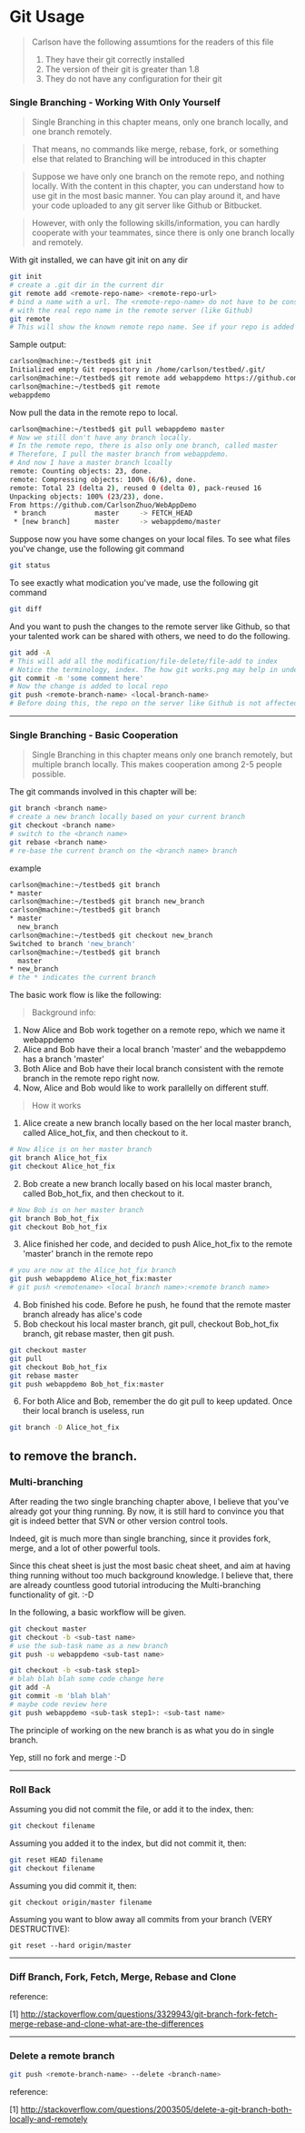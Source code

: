 # Git Usage

> Carlson have the following assumtions for the readers of this file
> 1. They have their git correctly installed
> 2. The version of their git is greater than 1.8
> 3. They do not have any configuration for their git

### Single Branching - Working With Only Yourself

>Single Branching in this chapter means, only one branch locally, and one branch
remotely.

>That means, no commands like merge, rebase, fork, or something else that
related to Branching will be introduced in this chapter


>Suppose we have only one branch on the remote repo, and nothing locally.
With the content in this chapter, you can understand how to use git in the most
basic manner. You can play around it, and have your code uploaded to any git
server like Github or Bitbucket.

>However, with only the following skills/information, you can hardly cooperate
with your teammates, since there is only one branch locally and remotely.

With git installed, we can have git init on any dir

```bash
git init
# create a .git dir in the current dir
git remote add <remote-repo-name> <remote-repo-url>
# bind a name with a url. The <remote-repo-name> do not have to be consistent
# with the real repo name in the remote server (like Github)
git remote
# This will show the known remote repo name. See if your repo is added correctly
```

Sample output:
```bash
carlson@machine:~/testbed$ git init
Initialized empty Git repository in /home/carlson/testbed/.git/
carlson@machine:~/testbed$ git remote add webappdemo https://github.com/CarlsonZhuo/WebAppDemo.git
carlson@machine:~/testbed$ git remote
webappdemo
```

Now pull the data in the remote repo to local.
```bash
carlson@machine:~/testbed$ git pull webappdemo master
# Now we still don't have any branch locally.
# In the remote repo, there is also only one branch, called master
# Therefore, I pull the master branch from webappdemo.
# And now I have a master branch lcoally
remote: Counting objects: 23, done.
remote: Compressing objects: 100% (6/6), done.
remote: Total 23 (delta 2), reused 0 (delta 0), pack-reused 16
Unpacking objects: 100% (23/23), done.
From https://github.com/CarlsonZhuo/WebAppDemo
 * branch            master     -> FETCH_HEAD
 * [new branch]      master     -> webappdemo/master

```

Suppose now you have some changes on your local files. To see what files you've
change, use the following git command

```bash
git status
```

To see exactly what modication you've made, use the following git command

```bash
git diff
```

And you want to push
the changes to the remote server like Github, so that your talented work can be
shared with others, we need to do the following.

```bash
git add -A
# This will add all the modification/file-delete/file-add to index
# Notice the terminology, index. The how git works.png may help in understanding
git commit -m 'some comment here'
# Now the change is added to local repo
git push <remote-branch-name> <local-branch-name>
# Before doing this, the repo on the server like Github is not affected.
```
------

### Single Branching - Basic Cooperation
>Single Branching in this chapter means only one branch remotely, but multiple
branch locally. This makes cooperation among 2-5 people possible.


The git commands involved in this chapter will be:
```bash
git branch <branch name>
# create a new branch locally based on your current branch
git checkout <branch name>
# switch to the <branch name>
git rebase <branch name>
# re-base the current branch on the <branch name> branch
```

example
```bash
carlson@machine:~/testbed$ git branch
* master
carlson@machine:~/testbed$ git branch new_branch
carlson@machine:~/testbed$ git branch
* master
  new_branch
carlson@machine:~/testbed$ git checkout new_branch
Switched to branch 'new_branch'
carlson@machine:~/testbed$ git branch
  master
* new_branch
# the * indicates the current branch
```


The basic work flow is like the following:

>Background info:

1. Now Alice and Bob work together on a remote repo, which we name it webappdemo
2. Alice and Bob have their a local branch 'master' and the webappdemo has a branch 'master'
3. Both Alice and Bob have their local branch consistent with the remote branch in the remote repo right now.
4. Now, Alice and Bob would like to work parallelly on different stuff.

>How it works

1. Alice create a new branch locally based on the her local master branch, called Alice_hot_fix, and then checkout to it.
```bash
# Now Alice is on her master branch
git branch Alice_hot_fix
git checkout Alice_hot_fix
```
2. Bob create a new branch locally based on his local master branch, called Bob_hot_fix, and then checkout to it.
```bash
# Now Bob is on her master branch
git branch Bob_hot_fix
git checkout Bob_hot_fix
```
3. Alice finished her code, and decided to push Alice_hot_fix to the remote 'master' branch in the remote repo
```bash
# you are now at the Alice_hot_fix branch
git push webappdemo Alice_hot_fix:master
# git push <remotename> <local branch name>:<remote branch name>
```
4. Bob finished his code. Before he push, he found that the remote master branch already has alice's code
5. Bob checkout his local master branch, git pull, checkout Bob_hot_fix branch, git rebase master, then git push.
```bash
git checkout master
git pull
git checkout Bob_hot_fix
git rebase master
git push webappdemo Bob_hot_fix:master
```
6. For both Alice and Bob, remember the do git pull to keep updated. Once their local branch is useless, run
```bash
git branch -D Alice_hot_fix
```
to remove the branch.
-----

### Multi-branching

After reading the two single branching chapter above, I believe that you've
already got your thing running. By now, it is still hard to convince you that
git is indeed better that SVN or other version control tools.

Indeed, git is much more than single branching, since it
provides fork, merge, and a lot of other powerful tools.

Since this cheat sheet is just the most basic cheat sheet, and aim at having
thing running without too much background knowledge. I believe that, there are
already countless good tutorial introducing the Multi-branching functionality
of git. :-D

In the following, a basic workflow will be given.

```bash
git checkout master
git checkout -b <sub-tast name>
# use the sub-task name as a new branch
git push -u webappdemo <sub-tast name>

git checkout -b <sub-task step1>
# blah blah blah some code change here
git add -A
git commit -m 'blah blah'
# maybe code review here
git push webappdemo <sub-task step1>: <sub-tast name>
```
The principle of working on the new branch is as what you do in single branch.

Yep, still no fork and merge :-D


-----

### Roll Back

Assuming you did not commit the file, or add it to the index, then:
```bash
git checkout filename
```
Assuming you added it to the index, but did not commit it, then:
```bash
git reset HEAD filename
git checkout filename
```
Assuming you did commit it, then:
```
git checkout origin/master filename
```
Assuming you want to blow away all commits from your branch (VERY DESTRUCTIVE):
```
git reset --hard origin/master
```

-----

### Diff Branch, Fork, Fetch, Merge, Rebase and Clone

reference:

[1] http://stackoverflow.com/questions/3329943/git-branch-fork-fetch-merge-rebase-and-clone-what-are-the-differences

-----

### Delete a remote branch

```bash
git push <remote-branch-name> --delete <branch-name>
```

reference:

[1] http://stackoverflow.com/questions/2003505/delete-a-git-branch-both-locally-and-remotely
